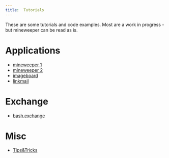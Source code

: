 ```yaml
---
title:  Tutorials
---
```


These are some tutorials and code examples.
Most are a work in progress - but mineweeper can be read as is.

# Applications

- [mineweeper 1](./mineweeper-1.html)
- [mineweeper 2](./mineweeper-2.html)
- [imageboard](./imageboard.html)
- [linkmail](./linkmail.py.html)

# Exchange

- [bash.exchange](./bash.exchange.html)

# Misc

- [Tips&Tricks](./tips_and_tricks.html)
